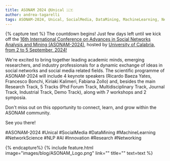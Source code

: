 ```yaml
---
title: ASONAM 2024 @Unical 🇮🇹
author: andrea-tagarelli
tags: ASONAM-2024, Unical, SocialMedia, DataMining, MachineLearning, NetworkScience, NLP, AI, Innovation, Research, Networking
---
```


{% capture text %}
The countdown begins! Just few days left until we kick off the [16th International Conference on Advances in Social Networks Analysis and Mining (ASONAM-2024)](https://asonam.cpsc.ucalgary.ca/2024/), hosted by [University of Calabria, from 2 to 5 September, 2024!](https://www.unical.it/contents/calendars/view/eventi-unical/2524/)

We're excited to bring together leading academic minds, emerging researchers, and industry professionals for a dynamic exchange of ideas in social networks and social media related fields.  The scientific programme of ASONAM-2024 will include 4 keynote speakers (Ricardo Baeza Yates, Francesco Bonchi, Kiriaki Kalimeri, Fabiana Zollo) and, besides the main Research Track, 5 Tracks (Phd Forum Track, Multidisciplinary Track, Journal Track, Industrial Track, Demo Track), along with 7 workshops and 2 symposia.  

Don't miss out on this opportunity to connect, learn, and grow within the ASONAM  community.

See you there!

#ASONAM-2024 #Unical #SocialMedia #DataMining #MachineLearning #NetworkScience #NLP #AI #Innovation #Research #Networking

 

 


{% endcapture%}
{% include feature.html image="images/blog/ASONAM_Logo.png" link="" title="" text=text %}
